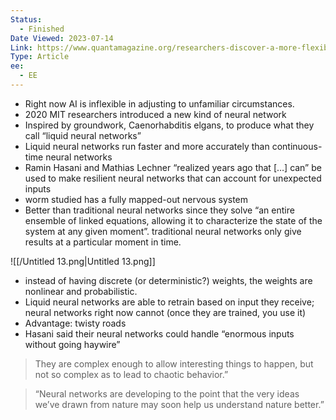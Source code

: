 ```yaml
---
Status:
  - Finished
Date Viewed: 2023-07-14
Link: https://www.quantamagazine.org/researchers-discover-a-more-flexible-approach-to-machine-learning-20230207/
Type: Article
ee:
  - EE
---
```

- Right now AI is inflexible in adjusting to unfamiliar circumstances.
- 2020 MIT researchers introduced a new kind of neural network
- Inspired by groundwork, Caenorhabditis elgans, to produce what they call “liquid neural networks”
- Liquid neural networks run faster and more accurately than continuous-time neural networks
- Ramin Hasani and Mathias Lechner “realized years ago that […] can” be used to make resilient neural networks that can account for unexpected inputs
- worm studied has a fully mapped-out nervous system
- Better than traditional neural networks since they solve “an entire ensemble of linked equations, allowing it to characterize the state of the system at any given moment”. traditional neural networks only give results at a particular moment in time.

![[/Untitled 13.png|Untitled 13.png]]

- instead of having discrete (or deterministic?) weights, the weights are nonlinear and probabilistic.
- Liquid neural networks are able to retrain based on input they receive; neural networks right now cannot (once they are trained, you use it)
- Advantage: twisty roads
- Hasani said their neural networks could handle “enormous inputs without going haywire”

> They are complex enough to allow interesting things to happen, but not so complex as to lead to chaotic behavior.”

> “Neural networks are developing to the point that the very ideas we’ve drawn from nature may soon help us understand nature better.”